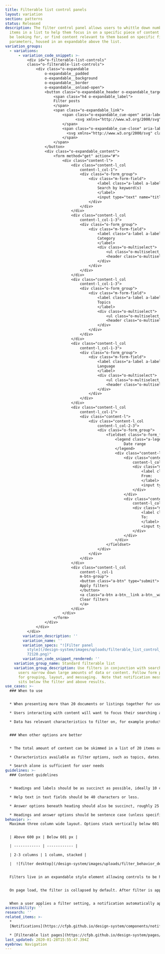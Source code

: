 ```yaml
---
title: Filterable list control panels
layout: variation
section: patterns
status: Released
description: The filter control panel allows users to whittle down number of
  items in a list to help them focus in on a specific piece of content they may
  be looking for, or find content relevant to them based on specific filter
  parameters, housed in an expandable above the list.
variation_groups:
  - variations:
      - variation_code_snippet: >-
          <div id="o-filterable-list-controls"
          class="o-filterable-list-controls">
              <div class="o-expandable
                  o-expandable__padded
                  o-expandable__background
                  o-expandable__border
                  o-expandable__onload-open">
                  <button class="o-expandable_header o-expandable_target" type="button">
                      <span class="h4 o-expandable_label">
                      Filter posts
                      </span>
                      <span class="o-expandable_link">
                          <span class="o-expandable_cue-open" aria-label="Show filters">
                                <svg xmlns="http://www.w3.org/2000/svg" class="cf-icon-svg cf-icon-svg__plus-round" viewBox="0 0 17 20.4"><path d="M16.416 10.283A7.917 7.917 0 1 1 8.5 2.366a7.916 7.916 0 0 1 7.916 7.917zm-2.958.01a.792.792 0 0 0-.792-.792H9.284V6.12a.792.792 0 1 0-1.583 0V9.5H4.32a.792.792 0 0 0 0 1.584H7.7v3.382a.792.792 0 0 0 1.583 0v-3.382h3.382a.792.792 0 0 0 .792-.791z"/></svg>
                          </span>
                          <span class="o-expandable_cue-close" aria-label="Hide filters">
                            <svg xmlns="http://www.w3.org/2000/svg" class="cf-icon-svg cf-icon-svg__minus-round" viewBox="0 0 17 20.4"><path d="M16.416 10.283A7.917 7.917 0 1 1 8.5 2.366a7.916 7.916 0 0 1 7.916 7.917zm-2.958.01a.792.792 0 0 0-.792-.792H4.32a.792.792 0 0 0 0 1.583h8.346a.792.792 0 0 0 .792-.791z"/></svg>
                          </span>
                      </span>
                  </button>
                  <div class="o-expandable_content">
                      <form method="get" action="#">
                          <div class="content-l">
                              <div class="content-l_col
                                  content-l_col-1">
                                  <div class="o-form_group">
                                      <div class="m-form-field">
                                          <label class="a-label a-label__heading" for="o-filterable-list-controls_title">
                                          Search by keyword(s)
                                          </label>
                                          <input type="text" name="title" id="o-filterable-list-controls_title" class="a-text-input a-text-input__full" maxlength="250">
                                      </div>
                                  </div>
                              </div>
                              <div class="content-l_col
                                  content-l_col-1-3">
                                  <div class="o-form_group">
                                      <div class="m-form-field">
                                          <label class="a-label a-label__heading" for="o-filterable-list-controls_categories">
                                          Category
                                          </label>
                                          <div class="o-multiselect">
                                              <ul class="o-multiselect_choices"></ul>
                                              <header class="o-multiselect_header"><input class="o-multiselect_search a-text-input" type="text" placeholder="Select up to five" id="o-filterable-list-controls_categories" autocomplete="off"></header>
                                          </div>
                                      </div>
                                  </div>
                              </div>
                              <div class="content-l_col
                                  content-l_col-1-3">
                                  <div class="o-form_group">
                                      <div class="m-form-field">
                                          <label class="a-label a-label__heading" for="o-filterable-list-controls_topics">
                                          Topics
                                          </label>
                                          <div class="o-multiselect">
                                              <ul class="o-multiselect_choices"></ul>
                                              <header class="o-multiselect_header"><input class="o-multiselect_search a-text-input" type="text" placeholder="Select up to five" id="o-filterable-list-controls_topics" autocomplete="off"></header>
                                          </div>
                                      </div>
                                  </div>
                              </div>
                              <div class="content-l_col
                                  content-l_col-1-3">
                                  <div class="o-form_group">
                                      <div class="m-form-field">
                                          <label class="a-label a-label__heading" for="o-filterable-list-controls_language">
                                          Language
                                          </label>
                                          <div class="o-multiselect">
                                              <ul class="o-multiselect_choices"></ul>
                                              <header class="o-multiselect_header"><input class="o-multiselect_search a-text-input" type="text" placeholder="Select up to five" id="o-filterable-list-controls_language" autocomplete="off"></header>
                                          </div>
                                      </div>
                                  </div>
                              </div>
                              <div class="content-l_col
                                  content-l_col-1">
                                  <div class="content-l">
                                      <div class="content-l_col
                                          content-l_col-2-3">
                                          <div class="o-form_group">
                                              <fieldset class="o-form_fieldset">
                                                  <legend class="a-legend">
                                                      Date range
                                                  </legend>
                                                  <div class="content-l">
                                                      <div class="content-l_col
                                                          content-l_col-1-2">
                                                          <div class="m-form-field">
                                                              <label class="a-label a-label__heading" for="o-filterable-list-controls_from-date">
                                                              From:
                                                              </label>
                                                              <input type="date" name="from_date" class="a-text-input a-text-input__full" placeholder="mm/dd/yyyy" data-type="date" id="o-filterable-list-controls_from-date">
                                                          </div>
                                                      </div>
                                                      <div class="content-l_col
                                                          content-l_col-1-2">
                                                          <div class="m-form-field">
                                                              <label class="a-label a-label__heading" for="o-filterable-list-controls_to-date">
                                                              To:
                                                              </label>
                                                              <input type="date" name="to_date" class="a-text-input a-text-input__full" placeholder="mm/dd/yyyy" data-type="date" id="o-filterable-list-controls_to-date">
                                                          </div>
                                                      </div>
                                                  </div>
                                              </fieldset>
                                          </div>
                                      </div>
                                  </div>
                              </div>
                              <div class="content-l_col
                                  content-l_col-1
                                  m-btn-group">
                                  <button class="a-btn" type="submit">
                                  Apply filters
                                  </button>
                                  <a class="a-btn a-btn__link a-btn__warning" href="#">
                                  Clear filters
                                  </a>
                              </div>
                          </div>
                      </form>
                  </div>
              </div>
          </div>
        variation_description: ''
        variation_name: ''
        variation_specs: "![Filter panel
          style](/design-system/images/uploads/filterable_list_control_panels_0\
          72120.png)"
        variation_code_snippet_rendered: ''
    variation_group_name: Standard filterable list
    variation_group_description: Use filters in conjunction with search to help
      users narrow down large amounts of data or content. Follow form patterns
      for grouping, layout, and messaging.  Note that notification messaging
      sits below the filter and above results.
use_cases: >-
  ### When to use


  * When presenting more than 20 documents or listings together for users to browse through.

  * Users interacting with content will want to focus their searching activities on this specific group of content, rather than using the general site search.

  * Data has relevant characteristics to filter on, for example product and issue for complaint data, location and property type for HMDA, date range and categories for articles


  ### When other options are better


  * The total amount of content can be skimmed in a list of 20 items or less.

  * Characteristics available as filter options, such as topics, dates, and categories, are not relevant to the content.

  * Search alone is sufficient for user needs
guidelines: >-
  ### Content guidelines


  * Headings and labels should be as succinct as possible, ideally 10 characters or less. Do not use colon (:) or other punctuation after the header.

  * Help text in text fields should be 40 characters or less.

  * Answer options beneath heading should also be succinct, roughly 25 characters or less.

  * Headings and answer options should be sentence case (unless specifically proper nouns or titles)
behavior: >-
  Maximum three column wide layout. Options stack vertically below 601 pixels.


  | Above 600 px | Below 601 px |

  | ------------ | ------------ |

  | 2-3 columns | 1 column, stacked |

  |  ![filter desktop](/design-system/images/uploads/filter_behavior_desktop_1.jpg) | ![filter mobile](/design-system/images/uploads/filter_behavior_mobile_1.jpg) |


  Filters live in an expandable style element allowing controls to be hidden when not in use or needed.


  On page load, the filter is collapsed by default. After filter is applied it remains open, except for mobile breakpoint (< 601 px) where is is collapsed after filtering to make vertical space for the notification to be viewed on screen.


  When a user applies a filter setting, a notification automatically appears below the panel indicating number of results or errors.
accessibility: ''
research: ''
related_items: >-
  *
  [Notifications](https://cfpb.github.io/design-system/components/notifications)

  * [Filterable list pages](https://cfpb.github.io/design-system/pages/filterable-list-pages)
last_updated: 2020-01-28T15:55:47.394Z
eyebrow: Navigation
---
```

